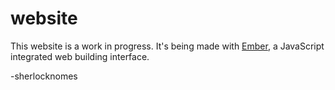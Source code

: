 # website
This website is a work in progress. It's being made with [Ember](https://emberjs.com/), a JavaScript integrated web building interface.

 -sherlocknomes
